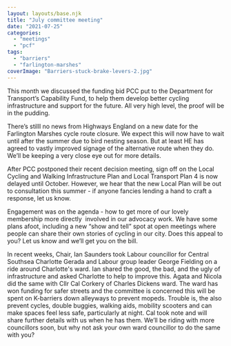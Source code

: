 ```yaml
---
layout: layouts/base.njk
title: "July committee meeting"
date: "2021-07-25"
categories: 
  - "meetings"
  - "pcf"
tags: 
  - "barriers"
  - "farlington-marshes"
coverImage: "Barriers-stuck-brake-levers-2.jpg"
---
```


This month we discussed the funding bid PCC put to the Department for Transport’s Capability Fund, to help them develop better cycling infrastructure and support for the future. All very high level, the proof will be in the pudding. 

There’s stilll no news from Highways England on a new date for the Farlington Marshes cycle route closure. We expect this will now have to wait until after the summer due to bird nesting season. But at least HE has agreed to vastly improved signage of the alternative route when they do. We’ll be keeping a very close eye out for more details. 

After PCC postponed their recent decision meeting, sign off on the Local Cycling and Walking Infrastructure Plan and Local Transport Plan 4 is now delayed until October. However, we hear that the new Local Plan will be out to consultation this summer - if anyone fancies lending a hand to craft a response, let us know. 

Engagement was on the agenda - how to get more of our lovely membership more directly  involved in our advocacy work. We have some plans afoot, including a new “show and tell” spot at open meetings where people can share their own stories of cycling in our city. Does this appeal to you? Let us know and we’ll get you on the bill. 

In recent weeks, Chair, Ian Saunders took Labour councillor for Central Southsea Charlotte Gerada and Labour group leader George Fielding on a ride around Charlotte's ward. Ian shared the good, the bad, and the ugly of infrastructure and asked Charlotte to help to improve this. Agata and Nicola did the same with Cllr Cal Corkery of Charles Dickens ward. The ward has won funding for safer streets and the committee is concerned this will be spent on K-barriers down alleyways to prevent mopeds. Trouble is, the also prevent cycles, double buggies, walking aids, mobility scooters and can make spaces feel less safe, particularly at night. Cal took note and will share further details with us when he has them. We’ll be riding with more councillors soon, but why not ask your own ward councillor to do the same with you?
